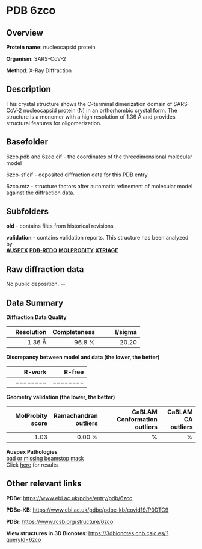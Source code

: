 # PDB 6zco

## Overview

**Protein name**: nucleocapsid protein

**Organism**: SARS-CoV-2

**Method**: X-Ray Diffraction

## Description

This crystal structure shows the C-terminal dimerization domain of SARS-CoV-2 nucleocapsid protein (N) in an orthorhombic crystal form. The structure is a monomer with a high resolution of 1.36 Å and provides structural features for oligomerization. 

## Basefolder

6zco.pdb and 6zco.cif - the coordinates of the threedimensional molecular model

6zco-sf.cif - deposited diffraction data for this PDB entry

6zco.mtz - structure factors after automatic refinement of molecular model against the diffraction data.

## Subfolders



**old** - contains files from historical revisions

**validation** - contains validation reports. This structure has been analyzed by <br>[**AUSPEX**](https://github.com/thorn-lab/coronavirus_structural_task_force/tree/master/pdb/nucleocapsid_protein/SARS-CoV-2/6zco/validation/auspex) [**PDB-REDO**](https://github.com/thorn-lab/coronavirus_structural_task_force/tree/master/pdb/nucleocapsid_protein/SARS-CoV-2/6zco/validation/pdb-redo) [**MOLPROBITY**](https://github.com/thorn-lab/coronavirus_structural_task_force/tree/master/pdb/nucleocapsid_protein/SARS-CoV-2/6zco/validation/molprobity) [**XTRIAGE**](https://github.com/thorn-lab/coronavirus_structural_task_force/blob/master/pdb/nucleocapsid_protein/SARS-CoV-2/6zco/validation/Xtriage_output.log)   



## Raw diffraction data

No public deposition. --<br> 

## Data Summary
**Diffraction Data Quality**

|   | Resolution | Completeness| I/sigma |
|---|-------------:|----------------:|--------------:|
|   |1.36 Å|96.8  %|<img width=50/>20.20|

**Discrepancy between model and data (the lower, the better)**

|   | **R-work**| **R-free**   
|---|-------------:|----------------:|           
||========|========|

**Geometry validation (the lower, the better)**

|   |**MolProbity<br>score**| **Ramachandran<br>outliers** | **CaBLAM<br>Conformation outliers** | **CaBLAM<br>CA outliers** |
|---|-------------:|----------------:|----------------:|----------------:|
||  1.03|  0.00 %| %| %|

**Auspex Pathologies**<br> [bad or missing beamstop mask](https://www.auspex.de/pathol/#2)<br>Click [here](https://github.com/thorn-lab/coronavirus_structural_task_force/blob/master/pdb/nucleocapsid_protein/SARS-CoV-2/6zco/validation/auspex/6zco_auspex_comments.txt)  for results

 



## Other relevant links 
**PDBe**:  https://www.ebi.ac.uk/pdbe/entry/pdb/6zco

**PDBe-KB**: https://www.ebi.ac.uk/pdbe/pdbe-kb/covid19/P0DTC9 
 
**PDBr**: https://www.rcsb.org/structure/6zco 

**View structures in 3D Bionotes**: https://3dbionotes.cnb.csic.es/?queryId=6zco

